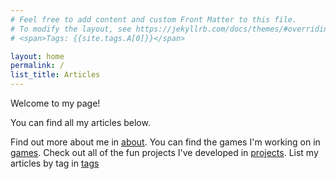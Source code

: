```yaml
---
# Feel free to add content and custom Front Matter to this file.
# To modify the layout, see https://jekyllrb.com/docs/themes/#overriding-theme-defaults
# <span>Tags: {{site.tags.A[0]}}</span>

layout: home
permalink: /
list_title: Articles
---
```


Welcome to my page!

You can find all my articles below.

Find out more about me in [about](/about).
You can find the games I'm working on in [games](/games).
Check out all of the fun projects I've developed in [projects](/projects).
List my articles by tag in [tags](/tags)
